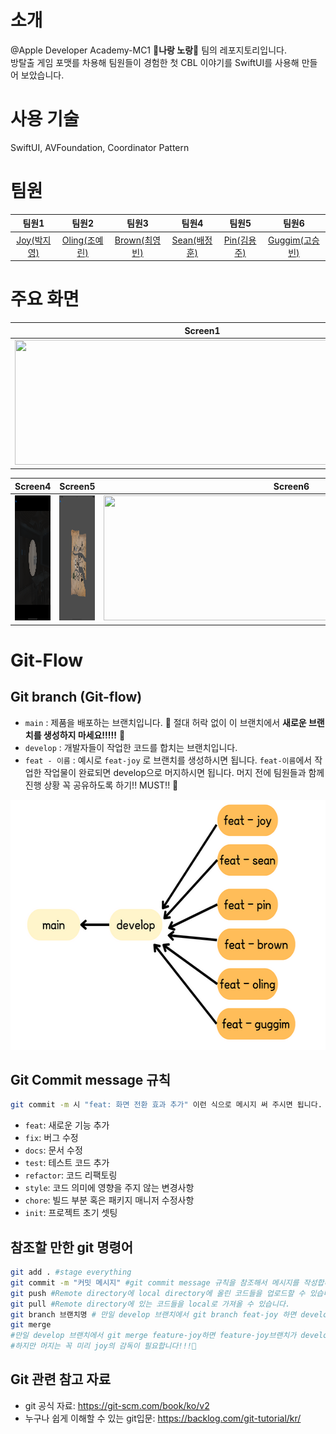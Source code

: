 # 소개
@Apple Developer Academy-MC1 💛<b>나랑 노랑</b>💛 팀의 레포지토리입니다.<br/>
방탈출 게임 포맷를 차용해 팀원들이 경험한 첫 CBL 이야기를 SwiftUI를 사용해 만들어 보았습니다.

# 사용 기술 
SwiftUI, AVFoundation, Coordinator Pattern

# 팀원
|팀원1|팀원2|팀원3|팀원4|팀원5|팀원6|
|:-----:|:-----:|:-----:|:-----:|:-----:|:-----:|
|[Joy(박지영)](https://github.com/JYPjoy)|[Oling(조예린)](https://github.com/OLING99)|[Brown(최영빈)](https://github.com/chldudqlsdl)|[Sean(배정훈)](https://github.com/nss321)|[Pin(김용주)](https://github.com/pingse)|[Guggim(고승빈)](https://github.com/GUGGIM)|


# 주요 화면
|Screen1|Screen2|Screen3|
|:-----:|:-----:|:-----:|
|<img src = "./screenshots/screen1.png" width = "600" height = "200">|<img src = "./screenshots/screen2.png" width = "600" height = "200">|<img src = "./screenshots/screen3.png" width = "600" height = "200">|

|Screen4|Screen5|Screen6|
|:-----:|:-----:|:-----:|
|<img src = "./screenshots/screen4.png" width = "600" height = "200">|<img src = "./screenshots/screen5.png" width = "600" height = "200">|<img src = "./screenshots/screen6.png" width = "600" height = "200">|




# Git-Flow
## Git branch (Git-flow)
- `main` : 제품을 배포하는 브랜치입니다. 🚨 절대 허락 없이 이 브랜치에서 <b>새로운 브랜치를 생성하지 마세요!!!!!</b> 🚨
- `develop` : 개발자들이 작업한 코드를 합치는 브랜치입니다.
- `feat - 이름` : 예시로 `feat-joy` 로 브랜치를 생성하시면 됩니다.  `feat-이름`에서  작업한 작업물이 완료되면 develop으로 머지하시면 됩니다. 머지 전에 팀원들과 함께 진행 상황 꼭 공유하도록 하기!! MUST!! 🤔 

<img src="./git_flow.png" width="600" height="400">

<br/>

## Git Commit message 규칙
```bash
git commit -m 시 "feat: 화면 전환 효과 추가" 이런 식으로 메시지 써 주시면 됩니다.
```
- `feat`: 새로운 기능 추가
- `fix`: 버그 수정
- `docs`: 문서 수정
- `test`: 테스트 코드 추가
- `refactor`: 코드 리팩토링
- `style`: 코드 의미에 영향을 주지 않는 변경사항
- `chore`: 빌드 부분 혹은 패키지 매니저 수정사항
- `init`: 프로젝트 초기 셋팅

## 참조할 만한 git 명령어
```bash
git add . #stage everything 
git commit -m "커밋 메시지" #git commit message 규칙을 참조해서 메시지를 작성합니다.
git push #Remote directory에 local directory에 올린 코드들을 업로드할 수 있습니다.
git pull #Remote directory에 있는 코드들을 local로 가져올 수 있습니다.
git branch 브랜치명 # 만일 develop 브랜치에서 git branch feat-joy 하면 develop 브랜치에서 feat-joy가 생성됩니다. 
git merge 
#만일 develop 브랜치에서 git merge feature-joy하면 feature-joy브랜치가 develop 브랜치로 머지됩니다.
#하지만 머지는 꼭 미리 joy의 감독이 필요합니다!!!🤔
```

## Git 관련 참고 자료 
- git 공식 자료: https://git-scm.com/book/ko/v2
- 누구나 쉽게 이해할 수 있는 git입문: https://backlog.com/git-tutorial/kr/
